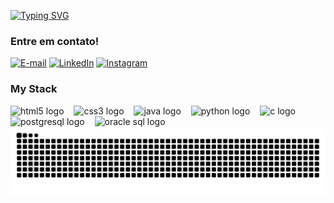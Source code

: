 [![Typing SVG](https://readme-typing-svg.demolab.com?font=Fira+Code&weight=600&pause=1000&color=FAB8D6&random=false&width=435&lines=Ol%C3%A1%2C+eu+sou+a+Ana+Clara+)](https://git.io/typing-svg)

<h3 align="left">Entre em contato!</h3>

  [![E-mail](https://img.shields.io/badge/-✉️%20E-mail-FAB8D6FF?style=for-the-badge&logoColor=000000&color:FFF)](mailto:anaclaracarnavalli@gmail.com)
[![LinkedIn](https://img.shields.io/badge/-🔗%20LinkedIn-FAB8D6FF?style=for-the-badge&logoColor=000000&color:FFF)](https://www.linkedin.com/in/ana-clara-pereira-51264a21a/)
[![Instagram](https://img.shields.io/badge/-📸%20Instagram-FAB8D6FF?style=for-the-badge&logoColor=000000&color:FFF)](https://www.instagram.com/anaclacp/)

<h3 align="left">My Stack</h3>

<div align="left">
  <img src="https://cdn.jsdelivr.net/gh/devicons/devicon/icons/html5/html5-original.svg" height="25" alt="html5 logo"  />
  <img width="8" />
  <img src="https://cdn.jsdelivr.net/gh/devicons/devicon/icons/css3/css3-original.svg" height="25" alt="css3 logo"  />
  <img width="8" />
  <img src="https://cdn.jsdelivr.net/gh/devicons/devicon/icons/java/java-original.svg" height="25" alt="java logo"  />
  <img width="8" />
  <img src="https://cdn.jsdelivr.net/gh/devicons/devicon/icons/python/python-original.svg" height="25" alt="python logo"  />
  <img width="8" />
  <img src="https://cdn.jsdelivr.net/gh/devicons/devicon/icons/c/c-original.svg" height="25" alt="c logo"  />
  <img width="8" />
  <img src="https://cdn.jsdelivr.net/gh/devicons/devicon/icons/postgresql/postgresql-original.svg" height="25" alt="postgresql logo"  />
  <img width="8" />
  <img src="https://cdn.jsdelivr.net/gh/devicons/devicon/icons/oracle/oracle-original.svg" height="25" alt="oracle sql logo"  />
  <img width="8" />
</div>



<picture>
  <source media="(prefers-color-scheme: dark)" srcset="https://raw.githubusercontent.com/anaclacp/anaclacp/output/github-contribution-grid-snake-dark.svg">
  <source media="(prefers-color-scheme: light)" srcset="https://raw.githubusercontent.com/anaclacp/anaclacp/output/github-contribution-grid-snake.svg">
  <img alt="github contribution grid snake animation" src="https://raw.githubusercontent.com/anaclacp/anaclacp/output/github-contribution-grid-snake.svg">
</picture>
<br><br>

